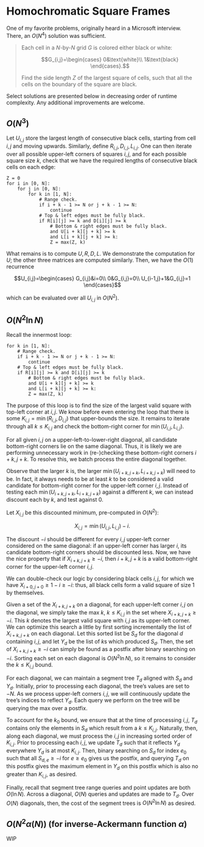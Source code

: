 # Homochromatic Square Frames

One of my favorite problems, originally heard in a Microsoft interview. There, an $O(N^4)$ solution was sufficient.

> Each cell in a $N$-by-$N$ grid $G$ is colored either black or white:
> 
> $$G_{i,j}=\begin{cases}
> 0&\text{white}\\
> 1&\text{black}
> \end{cases}.$$
> 
> Find the side length $Z$ of the largest square of cells, such that all the cells on the boundary of the square are black.

Select solutions are presented below in decreasing order of runtime complexity. Any additional improvements are welcome.

## $O(N^3)$

Let $U_{i,j}$ store the largest length of consecutive black cells, starting from cell $i,j$ and moving upwards. Similarly, define $R_{i,j},D_{i,j},L_{i,j}$. One can then iterate over all possible upper-left corners of squares $i,j$, and for each possible square size $k$, check that we have the required lengths of consecutive black cells on each edge:

```
Z = 0
for i in [0, N]:
	for j in [0, N]:
		for k in [1, N]:
			# Range check.
			if i + k - 1 >= N or j + k - 1 >= N:
				continue
			# Top & left edges must be fully black.
			if R[i][j] >= k and D[i][j] >= k
				# Bottom & right edges must be fully black.
				and U[i + k][j + k] >= k
				and L[i + k][j + k] >= k:
				Z = max(Z, k)
```

What remains is to compute $U,R,D,L$. We demonstrate the computation for $U$; the other three matrices are computed similarly. Then, we have the $O(1)$ recurrence

$$U_{i,j}=\begin{cases}
G_{i,j}&i=0\\
0&G_{i,j}=0\\
U_{i-1,j}+1&G_{i,j}=1
\end{cases}$$

which can be evaluated over all $U_{i,j}$ in $O(N^2)$.

## $O(N^2\ln N)$

Recall the innermost loop:

```
for k in [1, N]:
	# Range check.
	if i + k - 1 >= N or j + k - 1 >= N:
		continue
	# Top & left edges must be fully black.
	if R[i][j] >= k and D[i][j] >= k
		# Bottom & right edges must be fully black.
		and U[i + k][j + k] >= k
		and L[i + k][j + k] >= k:
		Z = max(Z, k)
```

The purpose of this loop is to find the size of the largest valid square with top-left corner at $i,j$. We know before even entering the loop that there is some $K_{i,j}=\min(R_{i,j},D_{i,j})$ that upper-bounds the size. It remains to iterate through all $k\leq K_{i,j}$ and check the bottom-right corner for $\min(U_{i,j},L_{i,j})$.

For all given $i,j$ on a upper-left-to-lower-right diagonal, all candidate bottom-right corners lie on the same diagonal. Thus, it is likely we are performing unnecessary work in (re-)checking these bottom-right corners $i+k,j+k$. To resolve this, we batch process the entire diagonal together.

Observe that the larger $k$ is, the larger $\min(U_{i+k,j+k},L_{i+k,j+k})$ will need to be. In fact, it always needs to be at least $k$ to be considered a valid candidate for bottom-right corner for the upper-left corner $i,j$. Instead of testing each $\min(U_{i+k,j+k},L_{i+k,j+k})$ against a different $k$, we can instead discount each by $k$, and test against $0$.

Let $X_{i,j}$ be this discounted minimum, pre-computed in $O(N^2)$:

$$X_{i,j}=\min(U_{i,j},L_{i,j})-i.$$

The discount $-i$ should be different for every $i,j$ upper-left corner considered on the same diagonal: if an upper-left corner has larger $i$, its candidate bottom-right corners should be discounted less. Now, we have the nice property that if $X_{i+k,j+k}\geq -i$, then $i+k,j+k$ is a valid bottom-right corner for the upper-left corner $i,j$.

We can double-check our logic by considering black cells $i,j$, for which we have $X_{i+0,j+0}\geq 1-i\geq -i$: thus, all black cells form a valid square of size $1$ by themselves.

Given a set of the $X_{i+k,j+k}$ on a diagonal, for each upper-left corner $i,j$ on the diagonal, we simply take the max $k$, $k\leq K_{i,j}$ in the set where $X_{i+k,j+k}\geq -i$. This $k$ denotes the largest valid square with $i,j$ as its upper-left corner. We can optimize this search a little by first sorting incrementally the list of $X_{i+k,j+k}$ on each diagonal. Let this sorted list be $S_d$ for the diagonal $d$ containing $i,j$, and let $Y_d$ be the list of $k$s which produced $S_d$. Then, the set of $X_{i+k,j+k}\geq -i$ can simply be found as a postfix after binary searching on $-i$. Sorting each set on each diagonal is $O(N^2\ln N)$, so it remains to consider the $k\leq K_{i,j}$ bound.

For each diagonal, we can maintain a segment tree $T_d$ aligned with $S_d$ and $Y_d$. Initially, prior to processing each diagonal, the tree’s values are set to $-N$. As we process upper-left corners $i,j$, we will continuously update the tree’s indices to reflect $Y_d$. Each query we perform on the tree will be querying the max over a postfix.

To account for the $k_0$ bound, we ensure that at the time of processing $i,j$, $T_d$ contains only the elements in $S_d$ which result from a $k\leq K_{i,j}$. Naturally, then, along each diagonal, we must process the $i,j$ in increasing sorted order of $K_{i,j}$. Prior to processing each $i,j$, we update $T_d$ such that it reflects $Y_d$ everywhere $Y_d$ is at most $K_{i,j}$. Then, binary searching on $S_d$ for index $e_0$ such that all $S_{d,e}\geq -i$ for $e\geq e_0$ gives us the postfix, and querying $T_d$ on this postfix gives the maximum element in $Y_d$ on this postfix which is also no greater than $K_{i,j}$, as desired.

Finally, recall that segment tree range queries and point updates are both $O(\ln N)$. Across a diagonal, $O(N)$ queries and updates are made to $T_d$. Over $O(N)$ diagonals, then, the cost of the segment trees is $O(N^2\ln N)$ as desired.

## $O(N^2\alpha(N))$ (for inverse-Ackermann function $\alpha$)

WIP
